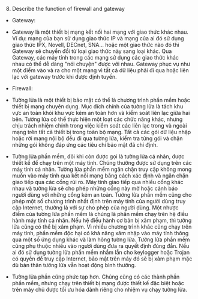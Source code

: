 08. Describe the function of firewall and gateway

- Gateway:
 - Gateway là một thiết bị mạng kết nối hai mạng với giao thức khác nhau. Ví dụ: mạng của bạn sử dụng giao thức IP và mạng của ai đó sử dụng giao thức IPX, Novell, DECnet, SNA... hoặc một giao thức nào đó thì Gateway sẽ chuyển đổi từ loại giao thức này sang loại khác. Qua Gateway, các máy tính trong các mạng sử dụng các giao thức khác nhau có thể dễ dàng "nói chuyện" được với nhau. Gateway phục vụ như một điểm vào và ra cho một mạng vì tất cả dữ liệu phải đi qua hoặc liên lạc với gateway trước khi được định tuyến.

- Firewall:
 - Tường lửa là một thiết bị bảo mật có thể là chương trình phần mềm hoặc thiết bị mạng chuyên dụng. Mục đích chính của tường lửa là tách khu vực an toàn khỏi khu vực kém an toàn hơn và kiểm soát liên lạc giữa hai bên. Tường lửa có thể thực hiện một loạt các chức năng khác, nhưng chịu trách nhiệm chính trong việc kiểm soát các liên lạc trong và ngoài mạng trên tất cả thiết bị trong toàn bộ mạng. Tất cả các gói dữ liệu nhập hoặc rời mạng nội bộ đều đi qua tường lửa, kiểm tra từng gói và chặn những gói không đáp ứng các tiêu chí bảo mật đã chỉ định.
 - Tường lửa phần mềm, đôi khi còn được gọi là tường lửa cá nhân, được thiết kế để chạy trên một máy tính. Chúng thường được sử dụng trên các máy tính cá nhân. Tường lửa phần mềm ngăn chặn truy cập không mong muốn vào máy tính qua kết nối mạng bằng cách xác định và ngăn chặn giao tiếp qua các cổng rủi ro. Máy tính giao tiếp qua nhiều cổng khác nhau và tường lửa sẽ cho phép những cổng này mở hoặc cảnh báo người dùng với những cổng kém an toàn. Tường lửa phần mềm cũng cho phép một số chương trình nhất định trên máy tính của người dùng truy cập Internet, thường là với sự cho phép của người dùng. Một nhược điểm của tường lửa phần mềm là chúng là phần mềm chạy trên hệ điều hành máy tính cá nhân. Nếu hệ điều hành cơ bản bị xâm phạm, thì tường lửa cũng có thể bị xâm phạm. Vì nhiều chương trình khác cũng chạy trên máy tính, phần mềm độc hại có khả năng xâm nhập vào máy tính thông qua một số ứng dụng khác và làm hỏng tường lửa. Tường lửa phần mềm cũng phụ thuộc nhiều vào người dùng đưa ra quyết định đúng đắn. Nếu ai đó sử dụng tường lửa phần mềm nhầm lẫn cho keylogger hoặc Trojan có quyền để truy cập Internet, bảo mật trên máy đó sẽ bị xâm phạm mặc dù bản thân tường lửa vẫn hoạt động bình thường.
 - Tường lửa phần cứng phức tạp hơn. Chúng cũng có các thành phần phần mềm, nhưng chạy trên thiết bị mạng được thiết kế đặc biệt hoặc trên máy chủ được tối ưu hóa dành riêng cho nhiệm vụ chạy tường lửa.